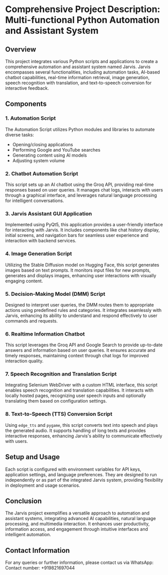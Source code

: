 # Comprehensive Project Description: Multi-functional Python Automation and Assistant System

## Overview

This project integrates various Python scripts and applications to create a comprehensive automation and assistant system named Jarvis. Jarvis encompasses several functionalities, including automation tasks, AI-based chatbot capabilities, real-time information retrieval, image generation, speech recognition with translation, and text-to-speech conversion for interactive feedback.

## Components

### 1. Automation Script

The Automation Script utilizes Python modules and libraries to automate diverse tasks:
- Opening/closing applications
- Performing Google and YouTube searches
- Generating content using AI models
- Adjusting system volume

### 2. Chatbot Automation Script

This script sets up an AI chatbot using the Groq API, providing real-time responses based on user queries. It manages chat logs, interacts with users through a graphical interface, and leverages natural language processing for intelligent conversations.

### 3. Jarvis Assistant GUI Application

Implemented using PyQt5, this application provides a user-friendly interface for interacting with Jarvis. It includes components like chat history display, initial screens, and navigation bars for seamless user experience and interaction with backend services.

### 4. Image Generation Script

Utilizing the Stable Diffusion model on Hugging Face, this script generates images based on text prompts. It monitors input files for new prompts, generates and displays images, enhancing user interactions with visually engaging content.

### 5. Decision-Making Model (DMM) Script

Designed to interpret user queries, the DMM routes them to appropriate actions using predefined rules and categories. It integrates seamlessly with Jarvis, enhancing its ability to understand and respond effectively to user commands and requests.

### 6. Realtime Information Chatbot

This script leverages the Groq API and Google Search to provide up-to-date answers and information based on user queries. It ensures accurate and timely responses, maintaining context through chat logs for improved interaction quality.

### 7. Speech Recognition and Translation Script

Integrating Selenium WebDriver with a custom HTML interface, this script enables speech recognition and translation capabilities. It interacts with locally hosted pages, recognizing user speech inputs and optionally translating them based on configuration settings.

### 8. Text-to-Speech (TTS) Conversion Script

Using `edge_tts` and `pygame`, this script converts text into speech and plays the generated audio. It supports handling of long texts and provides interactive responses, enhancing Jarvis's ability to communicate effectively with users.

## Setup and Usage

Each script is configured with environment variables for API keys, application settings, and language preferences. They are designed to run independently or as part of the integrated Jarvis system, providing flexibility in deployment and usage scenarios.

## Conclusion

The Jarvis project exemplifies a versatile approach to automation and assistant systems, integrating advanced AI capabilities, natural language processing, and multimedia interaction. It enhances user productivity, information access, and engagement through intuitive interfaces and intelligent automation.

## Contact Information

For any queries or further information, please contact us via WhatsApp:
Contact number: +919821697044
